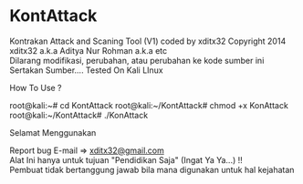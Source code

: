 # KontAttack
Kontrakan Attack and Scaning Tool (V1) coded by xditx32
Copyright 2014 xditx32 a.k.a Aditya Nur Rohman a.k.a etc                            
Dilarang modifikasi, perubahan, atau perubahan ke kode sumber ini   
Sertakan Sumber....
Tested On Kali LInux 

How To Use ?

root@kali:~# cd KontAttack
root@kali:~/KontAttack# chmod +x KonAttack
root@kali:~/KontAttack# ./KonAttack

Selamat Menggunakan 


Report bug E-mail => xditx32@gmail.com                                        
Alat Ini hanya untuk tujuan "Pendidikan Saja" (Ingat Ya Ya...) !!      
Pembuat tidak bertanggung jawab bila mana digunakan untuk hal kejahatan
